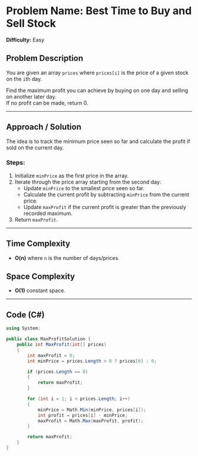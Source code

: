 # Problem Name: Best Time to Buy and Sell Stock

**Difficulty:** Easy

## Problem Description
You are given an array `prices` where `prices[i]` is the price of a given stock on the `i`th day.

Find the maximum profit you can achieve by buying on one day and selling on another later day.  
If no profit can be made, return 0.

---

## Approach / Solution

The idea is to track the minimum price seen so far and calculate the profit if sold on the current day.

### Steps:
1. Initialize `minPrice` as the first price in the array.
2. Iterate through the price array starting from the second day:
   - Update `minPrice` to the smallest price seen so far.
   - Calculate the current profit by subtracting `minPrice` from the current price.
   - Update `maxProfit` if the current profit is greater than the previously recorded maximum.
3. Return `maxProfit`.

---

## Time Complexity
- **O(n)** where `n` is the number of days/prices.

## Space Complexity
- **O(1)** constant space.

---

## Code (C#)

```csharp
using System;

public class MaxProfitSolution {
    public int MaxProfit(int[] prices)
    {
        int maxProfit = 0;
        int minPrice = prices.Length > 0 ? prices[0] : 0;

        if (prices.Length == 0)
        {
            return maxProfit;
        }

        for (int i = 1; i < prices.Length; i++)
        {
            minPrice = Math.Min(minPrice, prices[i]);
            int profit = prices[i] - minPrice;
            maxProfit = Math.Max(maxProfit, profit);
        }

        return maxProfit;
    }
}

